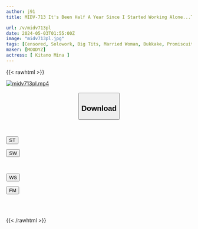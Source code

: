 ```yaml
---
author: j91
title: MIDV-713 It's Been Half A Year Since I Started Working Alone...The First Thing I Saw When I Returned Home After A Long Time Was My Beloved Wife Having An Orgy With Men I Didn't Know...Mina Kitano

url: /v/midv713pl
date: 2024-05-03T01:55:00Z
image: "midv713pl.jpg"
tags: [Censored, Solowork, Big Tits, Married Woman, Bukkake, Promiscuity, Cuckold	]
maker: [MOODYZ]
actress: [ Kitano Mina ]
---
```



{{< rawhtml >}}

<div class="video" data-videoid="AX78MOLw2YUXJYA">
    <a href="javascript:;">
        <img src="/v/midv713pl/midv713pl.jpg" width="WIDTH" height="HEIGHT" alt="midv713pl.mp4" loading="lazy">
    </a>
</div>

<script type="text/javascript" src="https://j91.asia/asset/on-demand-st.js"></script>

<br>
  <link rel="stylesheet" href="https://j91.asia/asset/bs5.css">
  
  <center>
  <button class="btn btn-primary" type="button" data-bs-toggle="collapse" data-bs-target=".multi-collapse" aria-expanded="false" aria-controls="multiCollapseExample1 multiCollapseExample2"><h2>Download</h2></button></center>
</p>
<div class="row">
  <div class="col">
    <div class="collapse multi-collapse" id="multiCollapseExample1">
      <div class="card card-body">
	      	      <br>
<div class="buttons">  
<p><a href="https://streamtape.to/v/AX78MOLw2YUXJYA" target="_blank"><button class="btn-hover color-3"><i class="fa fa-download"></i> ST</button></a></p>
<p><a href="https://asnwish.com/atc5ympepmpk" target="_blank"><button class="btn-hover color-2"><i class="fa fa-download"></i> SW</button></a></p></div>
    </div>
  </div>
</div>
  <div class="col">
    <div class="collapse multi-collapse" id="multiCollapseExample2">
      <div class="card card-body">
	      <br>
<div class="buttons">
<p><a href="javascript:;"><button class="btn-hover color-9"><i class="fa fa-download"></i> WS</button></a></p>
<p><a href="javascript:;"><button class="btn-hover color-8"><i class="fa fa-download"></i> FM</button></a></p></div>
<br><br>
      </div>
    </div>
  </div>
</div>

{{< /rawhtml >}}